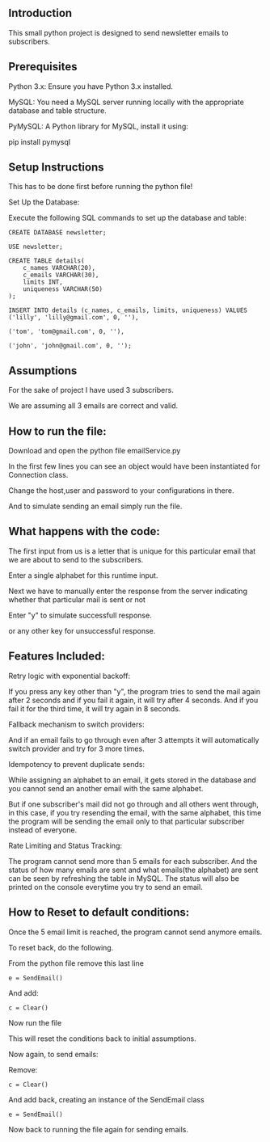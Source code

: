 
## Introduction

This small python project is designed to send newsletter emails to  subscribers.

## Prerequisites


Python 3.x: Ensure you have Python 3.x installed.

MySQL: You need a MySQL server running locally with the appropriate database and table structure.

PyMySQL: A Python library for MySQL, install it using:

pip install pymysql


## Setup Instructions

This has to be done first before running the python file!

Set Up the Database:

Execute the following SQL commands to set up the database and table:

    CREATE DATABASE newsletter;

    USE newsletter;

    CREATE TABLE details(
        c_names VARCHAR(20),
        c_emails VARCHAR(30),
        limits INT,
        uniqueness VARCHAR(50)
    );

    INSERT INTO details (c_names, c_emails, limits, uniqueness) VALUES 
    ('lilly', 'lilly@gmail.com', 0, ''),
    
    ('tom', 'tom@gmail.com', 0, ''),
    
    ('john', 'john@gmail.com', 0, '');
## Assumptions 
For the sake of project I have used 3 subscribers. 

We are assuming all 3 emails are correct and valid.



## How to run the file:

Download and open the python file emailService.py 

In the first few lines you can see an object would have been instantiated for Connection class.

Change the host,user and password to your configurations in there.

And to simulate sending an email simply run the file.






## What happens with the code:

The first input from us is a letter that is unique for this particular email that we are about to send to the subscribers.

Enter a single alphabet for this runtime input.

Next we have to manually enter the response from the server indicating whether that particular mail is sent or not

Enter "y" to simulate successfull response.

or any other key for unsuccessful response.




## Features Included:

Retry logic with exponential backoff:
    
If you press any key other than "y", the program tries to send the mail again after 2 seconds and if you fail it again, it will try after 4 seconds. And if you fail it for the third time, it will try again in 8 seconds.

Fallback mechanism to switch providers:

And if an email fails to go through even after 3 attempts it will automatically switch provider and try for 3 more times.

Idempotency to prevent duplicate sends:

While assigning an alphabet to an email, it gets stored in the database and you cannot send an another email with the same alphabet.

But if one subscriber's mail did not go through and all others went through, in this case, if you try resending the email, with the same alphabet, this time the program will be sending the email only to that particular subscriber instead of everyone.

Rate Limiting and Status Tracking:

The program cannot send more than 5 emails for each subscriber. And the status of how many emails are sent and what emails(the alphabet) are sent can be seen by refreshing the table in MySQL. The status will also be printed on the console everytime you try to send an email.


    
        

## How to Reset to default conditions:

Once the 5 email limit is reached, the program cannot send anymore emails. 

To reset back, do the following.

From the python file remove this last line 

    e = SendEmail()

And add:

    c = Clear()

Now run the file

This will reset the conditions back to initial assumptions.

Now again, to send emails:

Remove:

    c = Clear()

And add back, creating an instance of the SendEmail class

    e = SendEmail()

Now back to running the file again for sending emails.
